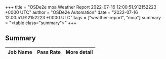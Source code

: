 +++
title = "OSDe2e moa Weather Report 2022-07-16 12:00:51.912152223 +0000 UTC"
author = "OSDe2e Automation"
date = "2022-07-16 12:00:51.912152223 +0000 UTC"
tags = ["weather-report", "moa"]
summary = "<table class=\"summary\"></table>"
+++
## Summary

| Job Name | Pass Rate | More detail |
|----------|-----------|-------------|




